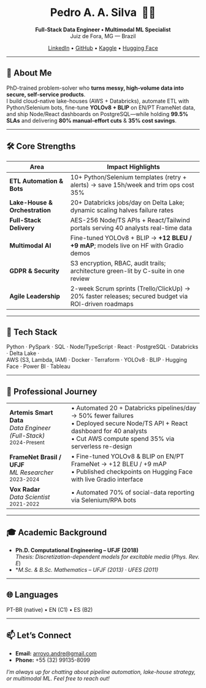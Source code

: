 <!-- Profile README – Pedro A. A. Silva -->

<h1 align="center">
  Pedro A. A. Silva &nbsp;👨‍💻
</h1>
<p align="center">
  <b>Full-Stack Data Engineer&nbsp;&bull;&nbsp;Multimodal ML Specialist</b><br>
  Juiz de Fora, MG&nbsp;&mdash;&nbsp;Brazil
</p>

<p align="center">
  <a href="https://www.linkedin.com/in/pedro-andre-arroyo-silva/">LinkedIn</a> •
  <a href="https://github.com/pedrororo">GitHub</a> •
  <a href="https://www.kaggle.com/peterroro">Kaggle</a> •
  <a href="https://huggingface.co/pedrororo">Hugging Face</a>
</p>

---

## 🚀 About Me
PhD-trained problem-solver who **turns messy, high-volume data into secure, self-service products**.  
I build cloud-native lake-houses (AWS + Databricks), automate ETL with Python/Selenium bots, fine-tune **YOLOv8 + BLIP** on EN/PT FrameNet data, and ship Node/React dashboards on PostgreSQL—while holding **99.5% SLAs** and delivering **80% manual-effort cuts** & **35% cost savings**.

---

## 🛠 Core Strengths
| Area | Impact Highlights |
|------|-------------------|
| **ETL Automation & Bots** | 10+ Python/Selenium templates (retry + alerts) → save 15h/week and trim ops cost 35% |
| **Lake-House & Orchestration** | 20+ Databricks jobs/day on Delta Lake; dynamic scaling halves failure rates |
| **Full-Stack Delivery** | AES-256 Node/TS APIs + React/Tailwind portals serving 40 analysts real-time data |
| **Multimodal AI** | Fine-tuned YOLOv8 + BLIP → **+12 BLEU / +9 mAP**; models live on HF with Gradio demos |
| **GDPR & Security** | S3 encryption, RBAC, audit trails; architecture green-lit by C-suite in one review |
| **Agile Leadership** | 2-week Scrum sprints (Trello/ClickUp) → 20% faster releases; secured budget via ROI-driven roadmaps |

---

## 🔧 Tech Stack
Python · PySpark · SQL · Node/TypeScript · React · PostgreSQL · Databricks · Delta Lake ·  
AWS (S3, Lambda, IAM) · Docker · Terraform · YOLOv8 · BLIP · Hugging Face · Power BI · Tableau

---

## 💼 Professional Journey
<table>
  <tr>
    <td><b>Artemis Smart Data</b><br><i>Data Engineer (Full-Stack)</i><br><sub>2024-Present</sub></td>
    <td>
      • Automated 20 + Databricks pipelines/day → 50% fewer failures <br>
      • Deployed secure Node/TS API + React dashboard for 40 analysts<br>
      • Cut AWS compute spend 35% via serverless re-design
    </td>
  </tr>
  <tr>
    <td><b>FrameNet Brasil / UFJF</b><br><i>ML Researcher</i><br><sub>2023-2024</sub></td>
    <td>
      • Fine-tuned YOLOv8 & BLIP on EN/PT FrameNet → +12 BLEU / +9 mAP <br>
      • Published checkpoints on Hugging Face with live Gradio interface
    </td>
  </tr>
  <tr>
    <td><b>Vox Radar</b><br><i>Data Scientist</i><br><sub>2021-2022</sub></td>
    <td>
      • Automated 70% of social-data reporting via Selenium/RPA bots
    </td>
  </tr>
</table>

---

## 🎓 Academic Background
- **Ph.D. Computational Engineering – UFJF (2018)**  
  *Thesis:* *Discretization-dependent models for excitable media* (*Phys. Rev. E*)  
- **M.Sc. & B.Sc. Mathematics – UFJF (2013) · UFES (2011)*

---

## 🌐 Languages
PT-BR (native) • EN (C1) • ES (B2)

---

## 📫 Let’s Connect
- **Email:** arroyo.andre@gmail.com  
- **Phone:** +55 (32) 99135-8099  

_I’m always up for chatting about pipeline automation, lake-house strategy, or multimodal ML. Feel free to reach out!_
